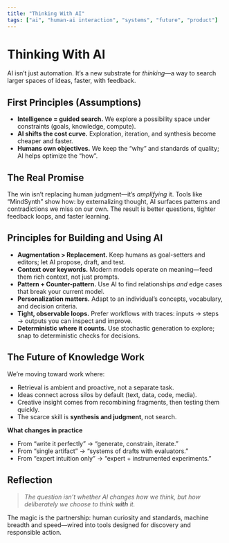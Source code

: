 ```yaml
---
title: "Thinking With AI"
tags: ["ai", "human-ai interaction", "systems", "future", "product"]
---
```


# Thinking With AI

AI isn’t just automation. It’s a new substrate for *thinking*—a way to search larger spaces of ideas, faster, with feedback.

## First Principles (Assumptions)
- **Intelligence = guided search.** We explore a possibility space under constraints (goals, knowledge, compute).
- **AI shifts the cost curve.** Exploration, iteration, and synthesis become cheaper and faster.
- **Humans own objectives.** We keep the “why” and standards of quality; AI helps optimize the “how”.

## The Real Promise

The win isn’t replacing human judgment—it’s *amplifying* it. Tools like “MindSynth” show how: by externalizing thought, AI surfaces patterns and contradictions we miss on our own. The result is better questions, tighter feedback loops, and faster learning.

## Principles for Building and Using AI

- **Augmentation > Replacement.** Keep humans as goal-setters and editors; let AI propose, draft, and test.
- **Context over keywords.** Modern models operate on meaning—feed them rich context, not just prompts.
- **Pattern + Counter-pattern.** Use AI to find relationships *and* edge cases that break your current model.
- **Personalization matters.** Adapt to an individual’s concepts, vocabulary, and decision criteria.
- **Tight, observable loops.** Prefer workflows with traces: inputs → steps → outputs you can inspect and improve.
- **Deterministic where it counts.** Use stochastic generation to explore; snap to deterministic checks for decisions.

## The Future of Knowledge Work

We’re moving toward work where:
- Retrieval is ambient and proactive, not a separate task.
- Ideas connect across silos by default (text, data, code, media).
- Creative insight comes from recombining fragments, then testing them quickly.
- The scarce skill is **synthesis and judgment**, not search.

**What changes in practice**
- From “write it perfectly” → “generate, constrain, iterate.”
- From “single artifact” → “systems of drafts with evaluators.”
- From “expert intuition only” → “expert + instrumented experiments.”

## Reflection

> *The question isn’t whether AI changes how we think, but how deliberately we choose to think **with** it.*

The magic is the partnership: human curiosity and standards, machine breadth and speed—wired into tools designed for discovery and responsible action.
